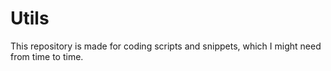 Utils
=====
This repository is made for coding scripts and snippets, which I might need from time to time.